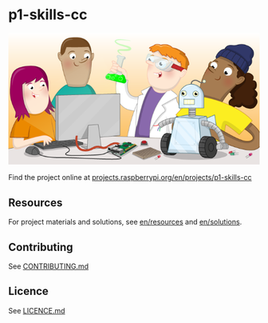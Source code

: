 # p1-skills-cc

![p1-skills-cc](banner.png)

Find the project online at [projects.raspberrypi.org/en/projects/p1-skills-cc](https://projects.raspberrypi.org/en/projects/p1-skills-cc)

## Resources
For project materials and solutions, see [en/resources](https://github.com/raspberrypilearning/p1-skills-cc/tree/master/en/resources) and [en/solutions](https://github.com/raspberrypilearning/p1-skills-cc/tree/master/en/solutions).

## Contributing
See [CONTRIBUTING.md](CONTRIBUTING.md)

## Licence
 See [LICENCE.md](LICENCE.md)
